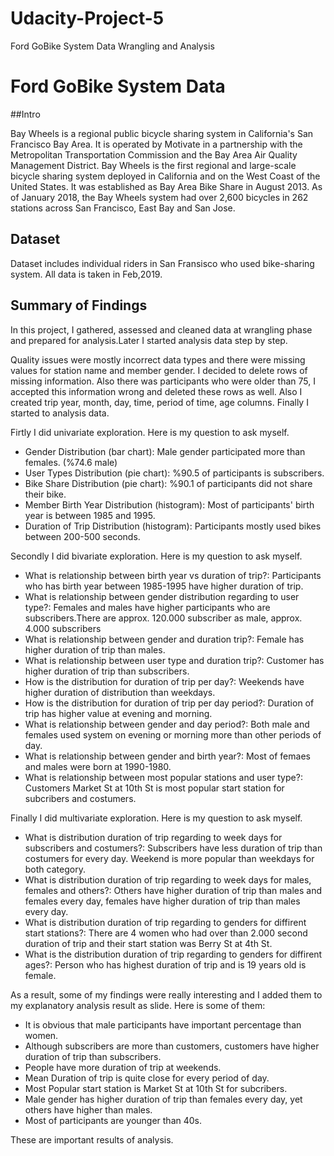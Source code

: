 # Udacity-Project-5
Ford GoBike System Data Wrangling and Analysis


# Ford GoBike System Data

##Intro

Bay Wheels is a regional public bicycle sharing system in California's San Francisco Bay Area. It is operated by Motivate in a partnership with the Metropolitan Transportation Commission and the Bay Area Air Quality Management District. Bay Wheels is the first regional and large-scale bicycle sharing system deployed in California and on the West Coast of the United States. It was established as Bay Area Bike Share in August 2013. As of January 2018, the Bay Wheels system had over 2,600 bicycles in 262 stations across San Francisco, East Bay and San Jose.

## Dataset

Dataset includes individual riders in San Fransisco who used bike-sharing system. All data is taken in Feb,2019.

## Summary of Findings

In this project, I gathered, assessed and cleaned data at wrangling phase and prepared for analysis.Later I started analysis data step by step. 

Quality issues were mostly incorrect data types and there were missing values for station name and member gender. I decided to delete rows of missing information. Also there was participants who were older than 75, I accepted this information wrong and deleted these rows as well. 
Also I created trip year, month, day, time, period of time, age columns.
Finally I started to analysis data.

Firtly I did univariate exploration. Here is my question to ask myself.

- Gender Distribution (bar chart): Male gender participated more than females. (%74.6 male)
- User Types Distribution (pie chart): %90.5 of participants is subscribers.
- Bike Share Distribution (pie chart): %90.1 of participants did not share their bike.
- Member Birth Year Distribution (histogram): Most of participants' birth year is between 1985 and 1995.
- Duration of Trip Distribution (histogram): Participants mostly used bikes between 200-500 seconds. 

Secondly I did bivariate exploration. Here is my question to ask myself.

- What is relationship between birth year vs duration of trip?: Participants who has birth year between 1985-1995 have higher duration of trip.
- What is relationship between gender distribution regarding to user type?: Females and males have higher participants who are subscribers.There are approx. 120.000 subscriber as male, approx. 4.000 subscribers 
- What is relationship between gender and duration trip?: Female has higher duration of trip than males.
- What is relationship between user type and duration trip?: Customer has higher duration of trip than subscribers.
- How is the distribution for duration of trip per day?: Weekends have higher duration of distribution than weekdays.
- How is the distribution for duration of trip per day period?: Duration of trip has higher value at evening and morning.
- What is relationship between gender and day period?: Both male and females used system on evening or morning more than other periods of day.
- What is relationship between gender and birth year?: Most of femaes and males were born at 1990-1980. 
- What is relationship between most popular stations and user type?: Customers Market St at 10th St is most popular start station for subcribers and costumers.

Finally I did multivariate exploration. Here is my question to ask myself.

- What is distribution duration of trip regarding to week days for subscribers and costumers?: Subscribers have less duration of trip than costumers for every day. Weekend is more popular than weekdays for both category.
- What is distribution duration of trip regarding to week days for males, females and others?: Others have higher duration of trip than males and females every day, females have higher duration of trip than males every day.
- What is distribution duration of trip regarding to genders for diffirent start stations?: There are 4 women who had over than 2.000 second duration of trip and their start station was Berry St at 4th St.
- What is the distribution duration of trip regarding to genders for diffirent ages?: Person who has highest duration of trip and is 19 years old is female.


As a result, some of my findings were really interesting and I added them to my explanatory analysis result as slide.
Here is some of them:

- It is obvious that male participants have important percentage than women.
- Although subscribers are more than customers, customers have higher duration of trip than subscribers. 
- People have more duration of trip at weekends.
- Mean Duration of trip is quite close for every period of day.
- Most Popular start station is Market St at 10th St for subcribers.
- Male gender has higher duration of trip than females every day, yet others have higher than males.
- Most of participants are younger than 40s. 


These are important results of analysis.
